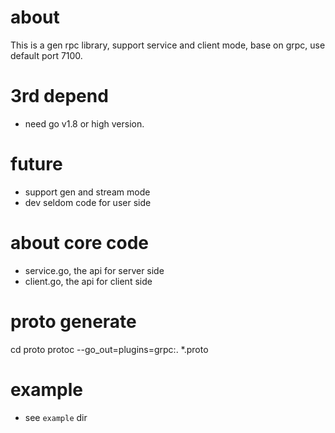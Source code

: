 # about
This is a gen rpc library, support service and client mode, base on grpc, use default port 7100.

# 3rd depend
- need go v1.8 or high version.

# future
- support gen and stream mode
- dev seldom code for user side

# about core code
- service.go, the api for server side
- client.go, the api for client side

# proto generate
cd proto
protoc --go_out=plugins=grpc:. *.proto

# example
- see `example` dir

